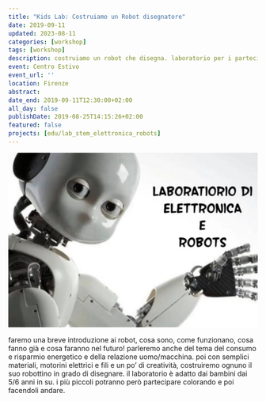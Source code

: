 ```yaml
---
title: "Kids Lab: Costruiamo un Robot disegnatore"
date: 2019-09-11
updated: 2023-08-11
categories: [workshop]
tags: [workshop]
description: costruiamo un robot che disegna. laboratorio per i partecipanti al Centro Estivo
event: Centro Estivo
event_url: ''
location: Firenze
abstract: 
date_end: 2019-09-11T12:30:00+02:00
all_day: false
publishDate: 2019-08-25T14:15:26+02:00
featured: false
projects: [edu/lab_stem_elettronica_robots]
---
```

![](../../../assets/img/event/laboratorio_robots-featured.jpg)

faremo una breve introduzione ai robot, cosa sono, come funzionano, cosa fanno già e cosa faranno nel futuro!
parleremo anche del tema del consumo e risparmio energetico e della relazione uomo/macchina.
poi con semplici materiali, motorini elettrici e fili e un po’ di creatività, costruiremo ognuno il suo robottino in grado di disegnare.
il laboratorio è adatto dai bambini dai 5/6 anni in su. i più piccoli potranno però partecipare colorando e poi facendoli andare.
